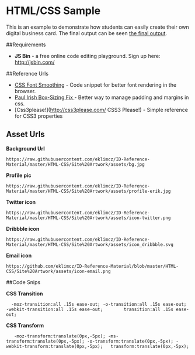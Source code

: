 HTML/CSS Sample
=========

This is an example to demonstrate how students can easily create their own digital business card. The final output can be seen [the final output](http://jsbin.com/wowitore/6/edit?output "here").


##Requirements
* **JS Bin** - a free online code editing playground. Sign up here: http://jsbin.com/

##Reference Urls
* [CSS Font Smoothing](https://gist.github.com/eklimcz/9046333 "CSS Font Smoothing") - Code snippet for better font rendering in the browser.
* [Paul Irish Box-Sizing Fix ](http://www.paulirish.com/2012/box-sizing-border-box-ftw/ "Paul Irish Box-Sizing Fix") - Better way to manage padding and margins in css. 
* [Css3please!](http://css3please.com/ CSS3 Please!) - Simple reference for CSS3 properties 

## Asset Urls
**Background Url**

`https://raw.githubusercontent.com/eklimcz/ID-Reference-Material/master/HTML-CSS/Site%20Artwork/assets/bg.jpg`

**Profile pic**

`https://raw.githubusercontent.com/eklimcz/ID-Reference-Material/master/HTML-CSS/Site%20Artwork/assets/profile-erik.jpg`

**Twitter icon** 

`https://raw.githubusercontent.com/eklimcz/ID-Reference-Material/master/HTML-CSS/Site%20Artwork/assets/icon-twitter.png`

**Dribbble icon** 

`https://raw.githubusercontent.com/eklimcz/ID-Reference-Material/master/HTML-CSS/Site%20Artwork/assets/icon_dribbble.svg`

**Email icon** 

`https://github.com/eklimcz/ID-Reference-Material/blob/master/HTML-CSS/Site%20Artwork/assets/icon-email.png`

##Code Snips

**CSS Transition**

`   -moz-transition:all .15s ease-out;
    -o-transition:all .15s ease-out;    
	-webkit-transition:all .15s ease-out;	    
	transition:all .15s ease-out; `
    
**CSS Transform**

`    -moz-transform:translate(0px,-5px);
    -ms-transform:translate(0px,-5px);
	-o-transform:translate(0px,-5px);
	-webkit-transform:translate(0px,-5px);	
	transform:translate(0px,-5px);
`

